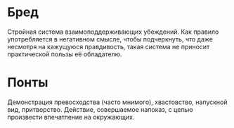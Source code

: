 # Бред

Стройная система взаимоподдерживающих убеждений. Как правило употребляется в негативном смысле, чтобы подчеркнуть, что даже несмотря на кажущуюся правдивость, такая система не приносит практической пользы её обладателю.

# Понты

Демонстрация превосходства (часто мнимого), хвастовство, напускной вид, притворство. Действие, совершаемое напоказ, с целью произвести впечатление на окружающих.